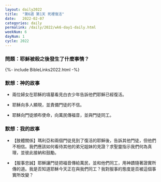 ```yaml
---
layout: daily2022
title:  "第6週 第1天 死裡復活"
date:   2022-02-07
categories: daily
permalink: /daily/2022/wk6-day1-daily.html
weekNum: 6
dayNum: 1
cycle: 2022
---
```


### 問題：耶穌被殺之後發生了什麼事情？

{%- include BibleLinks2022.html -%}

### 默想：神的故事 
+ 兩位婦女在耶穌的墳墓看見白衣少年告訴他們耶穌已經復活。

+ 耶穌向多人顯現，並責備門徒的不信。

+ 耶穌向門徒頒布使命，向萬民傳福音，並與門徒同工。

### 默想：我的故事
+ 【肢體關係】瑪利亞和兩個門徒見到了復活的耶穌後，告訴其他門徒，但他們不相信。我們應該如何看待其他的弟兄姐妹的見證？求聖靈指示我們何為真理，並彼此接納和鼓勵。

+ 【服事忠誠】耶穌讓門徒把福音傳給萬民，並和他們同工，用神蹟隨著證實所傳的道。我是否知道耶穌今天正在與我們同工？我對服事的態度是否被這個事實所改變？
